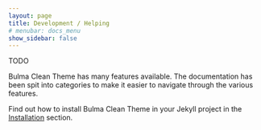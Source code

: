 ```yaml
---
layout: page
title: Development / Helping
# menubar: docs_menu
show_sidebar: false
---
```


TODO

Bulma Clean Theme has many features available. The documentation has been spit into categories to make it easier to navigate through the various features. 

Find out how to install Bulma Clean Theme in your Jekyll project in the [Installation](/bulma-clean-theme/docs/getting-started/installation/) section.